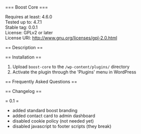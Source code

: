=== Boost Core ===

Requires at least: 4.6.0  
Tested up to: 4.7.1  
Stable tag: 0.0.1  
License: GPLv2 or later  
License URI: http://www.gnu.org/licenses/gpl-2.0.html  


== Description ==


== Installation ==

1. Upload `boost-core` to the `/wp-content/plugins/` directory
2. Activate the plugin through the 'Plugins' menu in WordPress

== Frequently Asked Questions ==

== Changelog ==

= 0.1 =
- added standard boost branding
- added contact card to admin dashboard
- disabled cookie policy (not needed yet)
- disabled javascript to footer scripts (they break)
